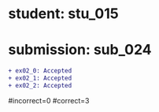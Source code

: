 # student: stu_015
# submission: sub_024

```diff
+ ex02_0: Accepted
+ ex02_1: Accepted
+ ex02_2: Accepted
```
#incorrect=0
#correct=3
